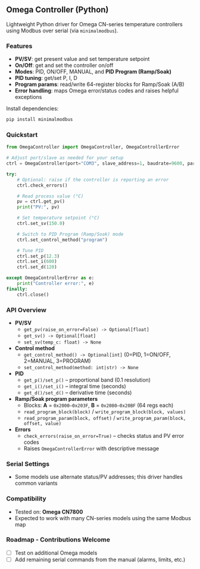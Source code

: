 ## Omega Controller (Python)

Lightweight Python driver for Omega CN-series temperature controllers using Modbus over serial (via `minimalmodbus`).

### Features
- **PV/SV**: get present value and set temperature setpoint
- **On/Off**: get and set the controller on/off
- **Modes**: PID, ON/OFF, MANUAL, and **PID Program (Ramp/Soak)**
- **PID tuning**: get/set P, I, D
- **Program params**: read/write 64-register blocks for Ramp/Soak (A/B)
- **Error handling**: maps Omega error/status codes and raises helpful exceptions

Install dependencies:
```bash
pip install minimalmodbus
```

### Quickstart
```python
from OmegaController import OmegaController, OmegaControllerError

# Adjust port/slave as needed for your setup
ctrl = OmegaController(port="COM3", slave_address=1, baudrate=9600, parity="even", bytesize=7, stopbits=1, mode="ascii")

try:
    # Optional: raise if the controller is reporting an error
    ctrl.check_errors()

    # Read process value (°C)
    pv = ctrl.get_pv()
    print("PV:", pv)

    # Set temperature setpoint (°C)
    ctrl.set_sv(150.0)

    # Switch to PID Program (Ramp/Soak) mode
    ctrl.set_control_method("program")

    # Tune PID
    ctrl.set_p(12.3)
    ctrl.set_i(600)
    ctrl.set_d(120)

except OmegaControllerError as e:
    print("Controller error:", e)
finally:
    ctrl.close()
```

### API Overview
- **PV/SV**
  - `get_pv(raise_on_error=False) -> Optional[float]`
  - `get_sv() -> Optional[float]`
  - `set_sv(temp_c: float) -> None`
- **Control method**
  - `get_control_method() -> Optional[int]`  (0=PID, 1=ON/OFF, 2=MANUAL, 3=PROGRAM)
  - `set_control_method(method: int|str) -> None`
- **PID**
  - `get_p()/set_p()` – proportional band (0.1 resolution)
  - `get_i()/set_i()` – integral time (seconds)
  - `get_d()/set_d()` – derivative time (seconds)
- **Ramp/Soak program parameters**
  - Blocks: **A** = `0x2000–0x203F`, **B** = `0x2080–0x20BF` (64 regs each)
  - `read_program_block(block)` / `write_program_block(block, values)`
  - `read_program_param(block, offset)` / `write_program_param(block, offset, value)`
- **Errors**
  - `check_errors(raise_on_error=True)` – checks status and PV error codes
  - Raises `OmegaControllerError` with descriptive message

### Serial Settings
- Some models use alternate status/PV addresses; this driver handles common variants

### Compatibility
- Tested on: **Omega CN7800**
- Expected to work with many CN-series models using the same Modbus map

### Roadmap - Contributions Welcome
- [ ] Test on additional Omega models
- [ ] Add remaining serial commands from the manual (alarms, limits, etc.)